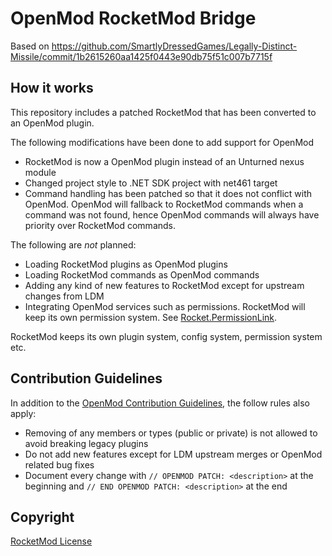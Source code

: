 # OpenMod RocketMod Bridge
Based on https://github.com/SmartlyDressedGames/Legally-Distinct-Missile/commit/1b2615260aa1425f0443e90db75f51c007b7715f


## How it works
This repository includes a patched RocketMod that has been converted to an OpenMod plugin. 


The following modifications have been done to add support for OpenMod
- RocketMod is now a OpenMod plugin instead of an Unturned nexus module
- Changed project style to .NET SDK project with net461 target
- Command handling has been patched so that it does not conflict with OpenMod. OpenMod will fallback to RocketMod commands when a command was not found, hence OpenMod commands will always have priority over RocketMod commands.


The following are *not* planned:
- Loading RocketMod plugins as OpenMod plugins
- Loading RocketMod commands as OpenMod commands
- Adding any kind of new features to RocketMod except for upstream changes from LDM
- Integrating OpenMod services such as permissions. RocketMod will keep its own permission system. See [Rocket.PermissionLink](https://github.com/openmod/openmod/tree/master/unturned/rocketmod/Rocket.PermissionLink).


RocketMod keeps its own plugin system, config system, permission system etc.

## Contribution Guidelines
In addition to the [OpenMod Contribution Guidelines](https://github.com/openmod/OpenMod/blob/master/CONTRIBUTING.md), the follow rules also apply:
- Removing of any members or types (public or private) is not allowed to avoid breaking legacy plugins
- Do not add new features except for LDM upstream merges or OpenMod related bug fixes
- Document every change with `// OPENMOD PATCH: <description>` at the beginning and `// END OPENMOD PATCH: <description>` at the end

## Copyright
[RocketMod License](https://github.com/RocketMod/Rocket/blob/legacy/LICENSE)
